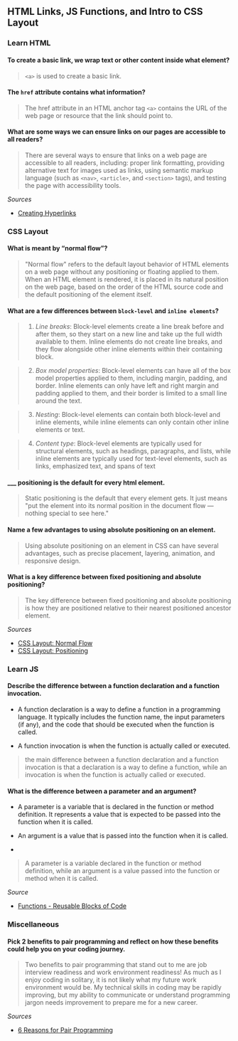 ## HTML Links, JS Functions, and Intro to CSS Layout

### Learn HTML

#### To create a basic link, we wrap text or other content inside what element?
> `<a>` is used to create a basic link.

####  The `href` attribute contains what information?
> The href attribute in an HTML anchor tag `<a>` contains the URL of the web page or resource that the link should point to.

#### What are some ways we can ensure links on our pages are accessible to all readers?
> There are several ways to ensure that links on a web page are accessible to all readers, including: proper link formatting, providing alternative text for images used as links, using semantic markup language (such as `<nav>`, `<article>`, and `<section>` tags), and testing the page with accessibility tools.

*Sources*

- [Creating Hyperlinks](https://developer.mozilla.org/en-US/docs/Learn/HTML/Introduction_to_HTML/Creating_hyperlinks)

### CSS Layout

#### What is meant by “normal flow”?
> "Normal flow" refers to the default layout behavior of HTML elements on a web page without any positioning or floating applied to them. When an HTML element is rendered, it is placed in its natural position on the web page, based on the order of the HTML source code and the default positioning of the element itself.

#### What are a few differences between `block-level` and `inline elements`?
> 1. *Line breaks*: Block-level elements create a line break before and after them, so they start on a new line and take up the full width available to them. Inline elements do not create line breaks, and they flow alongside other inline elements within their containing block.

> 2. *Box model properties*: Block-level elements can have all of the box model properties applied to them, including margin, padding, and border. Inline elements can only have left and right margin and padding applied to them, and their border is limited to a small line around the text.

> 3. *Nesting*: Block-level elements can contain both block-level and inline elements, while inline elements can only contain other inline elements or text.

> 4. *Content type*: Block-level elements are typically used for structural elements, such as headings, paragraphs, and lists, while inline elements are typically used for text-level elements, such as links, emphasized text, and spans of text

#### ___ positioning is the default for every html element.
> Static positioning is the default that every element gets. It just means "put the element into its normal position in the document flow — nothing special to see here."

#### Name a few advantages to using absolute positioning on an element.
> Using absolute positioning on an element in CSS can have several advantages, such as precise placement, layering, animation, and responsive design.

#### What is a key difference between fixed positioning and absolute positioning?
> The key difference between fixed positioning and absolute positioning is how they are positioned relative to their nearest positioned ancestor element.

*Sources*

- [CSS Layout: Normal Flow](https://developer.mozilla.org/en-US/docs/Learn/CSS/CSS_layout/Normal_Flow)
- [CSS Layout: Positioning](https://developer.mozilla.org/en-US/docs/Learn/CSS/CSS_layout/Positioning)

### Learn JS
#### Describe the difference between a function declaration and a function invocation.
- A function declaration is a way to define a function in a programming language. It typically includes the function name, the input parameters (if any), and the code that should be executed when the function is called.

- A function invocation is when the function is actually called or executed. 

> the main difference between a function declaration and a function invocation is that a declaration is a way to define a function, while an invocation is when the function is actually called or executed. 

#### What is the difference between a parameter and an argument?

- A parameter is a variable that is declared in the function or method definition. It represents a value that is expected to be passed into the function when it is called.

- An argument is a value that is passed into the function when it is called.

- 
 > A parameter is a variable declared in the function or method definition, while an argument is a value passed into the function or method when it is called.

*Source*

- [Functions - Reusable Blocks of Code](https://developer.mozilla.org/en-US/docs/Learn/JavaScript/Building_blocks/Functions)

### Miscellaneous
#### Pick 2 benefits to pair programming and reflect on how these benefits could help you on your coding journey.

> Two benefits to pair programming that stand out to me are job interview readiness and work environment readiness! As much as I enjoy coding in solitary, it is not likely what my future work environment would be. My technical skills in coding may be rapidly improving, but my ability to communicate or understand programming jargon needs improvement to prepare me for a new career.

*Sources*
- [6 Reasons for Pair Programming](https://www.codefellows.org/blog/6-reasons-for-pair-programming/)
